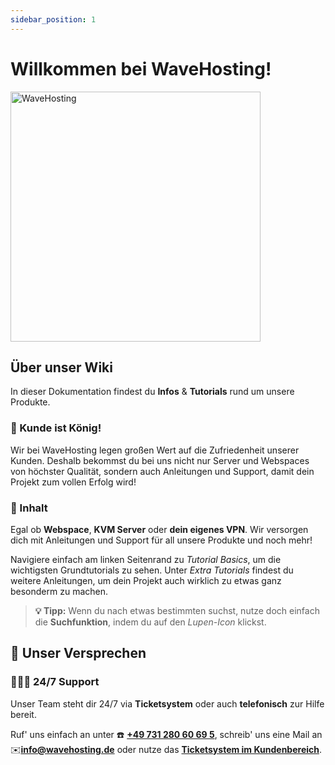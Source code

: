 ```yaml
---
sidebar_position: 1
---
```


# Willkommen bei WaveHosting!

<img src="https://wavehosting.de/assets/img/logo/logo.png" alt="WaveHosting" width="400"/>

## Über unser Wiki

In dieser Dokumentation findest du **Infos** & **Tutorials** rund um unsere Produkte.


### 👑 Kunde ist König!

Wir bei WaveHosting legen großen Wert auf die Zufriedenheit unserer Kunden. Deshalb bekommst du bei uns nicht nur Server und Webspaces von höchster Qualität, sondern auch Anleitungen und Support, damit dein Projekt zum vollen Erfolg wird!

### 📄 Inhalt

Egal ob **Webspace**, **KVM Server** oder **dein eigenes VPN**. Wir versorgen dich mit Anleitungen und Support für all unsere Produkte und noch mehr!

Navigiere einfach am linken Seitenrand zu *Tutorial Basics*, um die wichtigsten Grundtutorials zu sehen. Unter *Extra Tutorials* findest du weitere Anleitungen, um dein Projekt auch wirklich zu etwas ganz besonderm zu machen.

>**💡 Tipp:** Wenn du nach etwas bestimmten suchst, nutze doch einfach die **Suchfunktion**, indem du auf den *Lupen-Icon* klickst.

## 🤝 Unser Versprechen

### 👨🏽‍💻 24/7 Support

Unser Team steht dir 24/7 via **Ticketsystem** oder auch **telefonisch** zur Hilfe bereit.

Ruf' uns einfach an unter ☎️ [**+49 731 280 60 69 5**](tel:+4973128060695), schreib' uns eine Mail an ✉️[**info@wavehosting.de**](mailto:info@wavehosting.de) oder nutze das [**Ticketsystem im Kundenbereich**](https://wavehosting.de/shop/supporttickets.php).